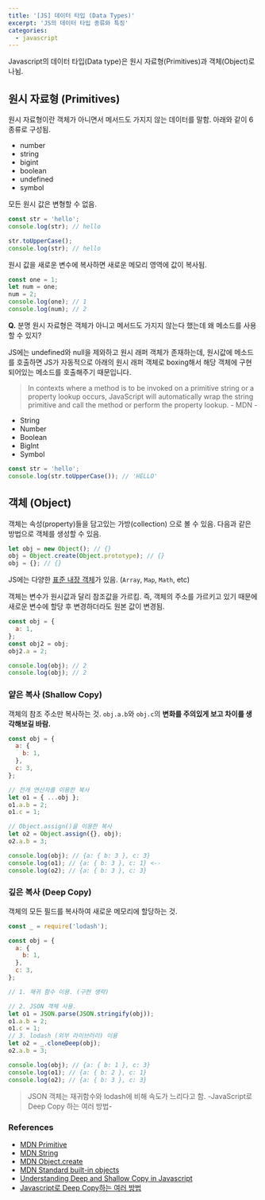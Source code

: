 ```yaml
---
title: '[JS] 데이터 타입 (Data Types)'
excerpt: 'JS의 데이터 타입 종류와 특징'
categories:
  - javascript
---
```


Javascript의 데이터 타입(Data type)은 원시 자료형(Primitives)과 객체(Object)로 나뉨.

## 원시 자료형 (Primitives)

원시 자료형이란 객체가 아니면서 메서드도 가지지 않는 데이터를 말함. 아래와 같이 6종류로 구성됨.

- number
- string
- bigint
- boolean
- undefined
- symbol

모든 원시 값은 변형할 수 없음.

```js
const str = 'hello';
console.log(str); // hello

str.toUpperCase();
console.log(str); // hello
```

원시 값을 새로운 변수에 복사하면 새로운 메모리 영역에 값이 복사됨.

```js
const one = 1;
let num = one;
num = 2;
console.log(one); // 1
console.log(num); // 2
```

**Q.** 분명 원시 자료형은 객체가 아니고 메서드도 가지지 않는다 했는데 왜 메소드를 사용할 수 있지?

JS에는 undefined와 null을 제와하고 원시 래퍼 객체가 존재하는데, 원시값에 메소드를 호출하면 JS가 자동적으로 아래의 원시 래퍼 객체로 boxing해서 해당 객체에 구현되어있는 메소드를 호출해주기 때문입니다.

> In contexts where a method is to be invoked on a primitive string or a property lookup occurs, JavaScript will automatically wrap the string primitive and call the method or perform the property lookup. - MDN -

- String
- Number
- Boolean
- BigInt
- Symbol

```js
const str = 'hello';
console.log(str.toUpperCase()); // 'HELLO'
```

## 객체 (Object)

객체는 속성(property)들을 담고있는 가방(collection) 으로 볼 수 있음. 다음과 같은 방법으로 객체를 생성할 수 있음.

```js
let obj = new Object(); // {}
obj = Object.create(Object.prototype); // {}
obj = {}; // {}
```

JS에는 다양한 [표준 내장 객체](https://developer.mozilla.org/ko/docs/Web/JavaScript/Reference/Global_Objects)가 있음. (`Array`, `Map`, `Math`, etc)

객체는 변수가 원시값과 달리 참조값을 가르킴. 즉, 객체의 주소를 가르키고 있기 때문에 새로운 변수에 할당 후 변경하더라도 원본 값이 변경됨.

```js
const obj = {
  a: 1,
};
const obj2 = obj;
obj2.a = 2;

console.log(obj); // 2
console.log(obj); // 2
```

### 얕은 복사 (Shallow Copy)

객체의 참조 주소만 복사하는 것. `obj.a.b`와 `obj.c`의 **변화를 주의있게 보고 차이를 생각해보길 바람.**

```js
const obj = {
  a: {
    b: 1,
  },
  c: 3,
};

// 전개 연산자를 이용한 복사
let o1 = { ...obj };
o1.a.b = 2;
o1.c = 1;

// Object.assign()을 이용한 복사
let o2 = Object.assign({}, obj);
o2.a.b = 3;

console.log(obj); // {a: { b: 3 }, c: 3}
console.log(o1); // {a: { b: 3 }, c: 1} <--
console.log(o2); // {a: { b: 3 }, c: 3}
```

### 깊은 복사 (Deep Copy)

객체의 모든 필드를 복사하여 새로운 메모리에 할당하는 것.

```js
const _ = require('lodash');

const obj = {
  a: {
    b: 1,
  },
  c: 3,
};

// 1. 재귀 함수 이용. (구현 생략)

// 2. JSON 객체 사용.
let o1 = JSON.parse(JSON.stringify(obj));
o1.a.b = 2;
o1.c = 1;
// 3. lodash (외부 라이브러리) 이용
let o2 = _.cloneDeep(obj);
o2.a.b = 3;

console.log(obj); // {a: { b: 1 }, c: 3}
console.log(o1); // {a: { b: 2 }, c: 1}
console.log(o2); // {a: { b: 3 }, c: 3}
```

> JSON 객체는 재귀함수와 lodash에 비해 속도가 느리다고 함. -JavaScript로 Deep Copy 하는 여러 방법-

### References

- [MDN Primitive](https://developer.mozilla.org/ko/docs/Glossary/Primitive)
- [MDN String](https://developer.mozilla.org/en-US/docs/Web/JavaScript/Reference/Global_Objects/String)
- [MDN Object.create](https://developer.mozilla.org/ko/docs/Web/JavaScript/Reference/Global_Objects/Object/create)
- [MDN Standard built-in objects](https://developer.mozilla.org/en-US/docs/Web/JavaScript/Reference/Global_Objects)
- [Understanding Deep and Shallow Copy in Javascript](https://medium.com/@manjuladube/understanding-deep-and-shallow-copy-in-javascript-13438bad941c)
- [Javascript로 Deep Copy하는 여러 방법](https://chaewonkong.github.io/posts/js-deep-copy.html)
